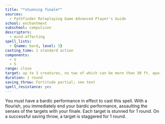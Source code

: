 ```yaml
---
title: "*stunning finale*"
sources:
  - Pathfinder Roleplaying Game Advanced Player's Guide
school: enchantment
subschool: compulsion
descriptors:
  - mind-affecting
spell_lists:
  - {name: bard, level: 5}
casting_time: 1 standard action
components:
  - V
  - S
range: close
target: up to 3 creatures, no two of which can be more than 30 ft. apart
duration: 1 round
saving_throw: Fortitude partial; see text
spell_resistance: yes
---
```


You must have a bardic performance in effect to cast this spell. With a flourish, you immediately end your bardic performance, assaulting the senses of the targets with your finale. Each target is stunned for 1 round. On a successful saving throw, a target is staggered for 1 round.

